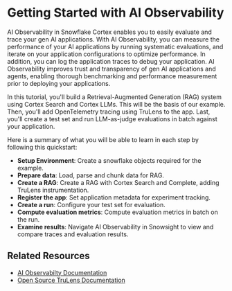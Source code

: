 # Getting Started with AI Observability

AI Observability in Snowflake Cortex enables you to easily evaluate and trace your gen AI applications. With AI Observability, you can measure the performance of your AI applications by running systematic evaluations, and iterate on your application configurations to optimize performance. In addition, you can log the application traces to debug your application. AI Observability improves trust and transparency of gen AI applications and agents, enabling thorough benchmarking and performance measurement prior to deploying your applications.

In this tutorial, you'll build a Retrieval-Augmented Generation (RAG) system using Cortex Search and Cortex LLMs. This will be the basis of our example. Then, you'll add OpenTelemetry tracing using TruLens to the app. Last, you'll create a test set and run LLM-as-judge evaluations in batch against your application.

Here is a summary of what you will be able to learn in each step by following this quickstart:

- **Setup Environment**: Create a snowflake objects required for the example.
- **Prepare data**: Load, parse and chunk data for RAG.
- **Create a RAG**: Create a RAG with Cortex Search and Complete, adding TruLens instrumentation.
- **Register the app**: Set application metadata for experiment tracking.
- **Create a run**: Configure your test set for evaluation.
- **Compute evaluation metrics**: Compute evaluation metrics in batch on the run.
- **Examine results**: Navigate AI Observability in Snowsight to view and compare traces and evaluation results.

## Related Resources

- [AI Observabilty Documentation](https://docs.snowflake.com/en/user-guide/snowflake-cortex/cortex-ai-observability/)
- [Open Source TruLens Documentation](https://www.trulens.org/getting_started/)

